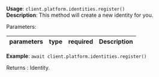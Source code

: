 **Usage**: `client.platform.identities.register()`    
**Description**: This method will create a new identity for you. 

Parameters: 

| parameters        | type    | required            | Description                                                       |  
|-------------------|---------|------------------	| -----------------------------------------------------------------	|

**Example**: `await client.platform.identities.register()`

Returns : Identity.
